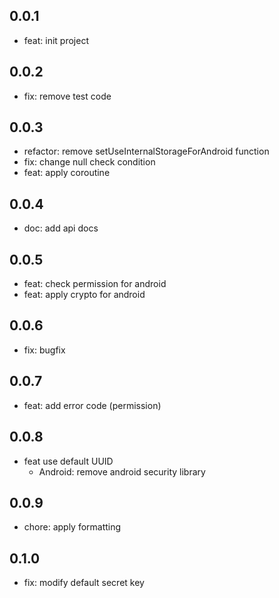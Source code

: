## 0.0.1

* feat: init project

## 0.0.2

* fix: remove test code

## 0.0.3

* refactor: remove setUseInternalStorageForAndroid function
* fix: change null check condition
* feat: apply coroutine

## 0.0.4
* doc: add api docs

## 0.0.5
* feat: check permission for android
* feat: apply crypto for android

## 0.0.6
* fix: bugfix

## 0.0.7
* feat: add error code (permission)

## 0.0.8
* feat use default UUID
  * Android: remove android security library

## 0.0.9
* chore: apply formatting

## 0.1.0
* fix: modify default secret key